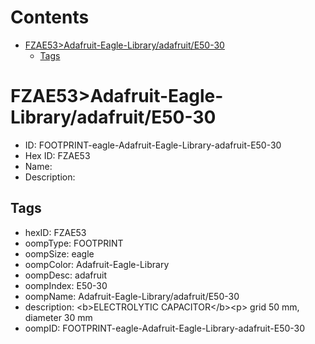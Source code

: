 



Contents
========

* [FZAE53>Adafruit-Eagle-Library/adafruit/E50-30](#fzae53adafruit-eagle-libraryadafruite50-30)
	* [Tags](#tags)

# FZAE53>Adafruit-Eagle-Library/adafruit/E50-30

- ID: FOOTPRINT-eagle-Adafruit-Eagle-Library-adafruit-E50-30
- Hex ID: FZAE53
- Name: 
- Description: 

## Tags

- hexID: FZAE53
- oompType: FOOTPRINT
- oompSize: eagle
- oompColor: Adafruit-Eagle-Library
- oompDesc: adafruit
- oompIndex: E50-30
- oompName: Adafruit-Eagle-Library/adafruit/E50-30
- description: &lt;b&gt;ELECTROLYTIC CAPACITOR&lt;/b&gt;&lt;p&gt;
grid 50 mm, diameter 30 mm
- oompID: FOOTPRINT-eagle-Adafruit-Eagle-Library-adafruit-E50-30
